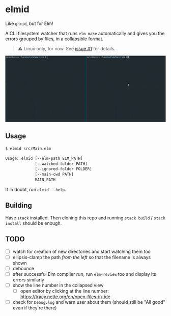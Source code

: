 # elmid

Like `ghcid`, but for Elm!

A CLI filesystem watcher that runs `elm make` automatically and gives you the errors grouped by files, in a collapsible format.

> :warning: Linux only, for now. See [issue #1](https://github.com/Janiczek/elmid/issues/1) for details.

![elmid in action](https://github.com/Janiczek/elmid/raw/main/doc/elmid.gif)

## Usage

```bash
$ elmid src/Main.elm
```

```bash
Usage: elmid [--elm-path ELM_PATH]
             [--watched-folder PATH]
             [--ignored-folder FOLDER]
             [--main-cwd PATH]
             MAIN_PATH
```

If in doubt, run `elmid --help`.

## Building

Have `stack` installed. Then cloning this repo and running `stack build` / `stack install` should be enough.

## TODO

- [ ] watch for creation of new directories and start watching them too
- [ ] ellipsis-clamp the path *from the left* so that the filename is always shown
- [ ] debounce
- [ ] after successful Elm compiler run, run `elm-review` too and display its errors similarly
- [ ] show the line number in the collapsed view
  - [ ] open editor by clicking at the line number: https://tracy.nette.org/en/open-files-in-ide
- [ ] check for `Debug.log` and warn user about them (should still be "All good" even if they're there)
